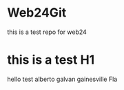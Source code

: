# Web24Git
this is a test repo for web24 
# this is a test H1
hello test
alberto galvan gainesville Fla